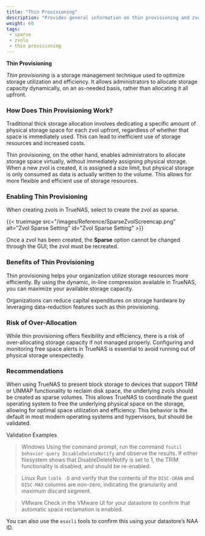 ```yaml
---
title: "Thin Provisioning"
description: "Provides general information on thin provisioning and zvol creation, their uses cases and implementation in TrueNAS."
weight: 60
tags:
 - sparse
 - zvols
 - thin provisioning
---
```


**Thin Provisioning**

_Thin provisioning_ is a storage management technique used to optimize storage utilization and efficiency. It allows administrators to allocate storage capacity dynamically, on an as-needed basis, rather than allocating it all upfront.

### How Does Thin Provisioning Work?

Traditional thick storage allocation involves dedicating a specific amount of physical storage space for each zvol upfront, regardless of whether that space is immediately used. This can lead to inefficient use of storage resources and increased costs.

Thin provisioning, on the other hand, enables administrators to allocate storage space virtually, without immediately assigning physical storage. When a new zvol is created, it is assigned a size limit, but physical storage is only consumed as data is actually written to the volume. This allows for more flexible and efficient use of storage resources.

### Enabling Thin Provisioning

When creating zvols in TrueNAS, select to create the zvol as sparse.

{{< trueimage src="/images/Reference/SparseZvolScreencap.png" alt="Zvol Sparse Setting" id="Zvol Sparse Setting" >}}

Once a zvol has been created, the **Sparse** option cannot be changed through the GUI; the zvol must be recreated.

### Benefits of Thin Provisioning

Thin provisioning helps your organization utilize storage resources more efficiently. By using the dynamic, in-line compression available in TrueNAS, you can maximize your available storage capacity.

Organizations can reduce capital expenditures on storage hardware by leveraging data-reduction features such as thin provisioning.

### Risk of Over-Allocation

While thin provisioning offers flexibility and efficiency, there is a risk of over-allocating storage capacity if not managed properly. Configuring and monitoring free space alerts in TrueNAS is essential to avoid running out of physical storage unexpectedly.

### Recommendations

When using TrueNAS to present block storage to devices that support TRIM or UNMAP functionality to reclaim disk space, the underlying zvols should be created as sparse volumes. This allows TrueNAS to coordinate the guest operating system to free the underlying physical space on the storage, allowing for optimal space utilization and efficiency. This behavior is the default in most modern operating systems and hypervisors, but should be validated.

Validation Examples

> Windows
Using the command prompt, run the command `fsutil behavior query DisableDeleteNotify` and observe the results. If either filesystem shows that DisableDeleteNotify is set to 1, the TRIM functionality is disabled, and should be re-enabled.

> Linux
Run `lsblk -D` and verify that the contents of the `DISC-GRAN` and `DISC-MAX` columns are non-zero, indicating the granularity and maximum discard segment.

> VMware
Check in the VMware UI for your datastore to confirm that automatic space reclamation is enabled.

You can also use the `esxcli` tools to confirm this using your datastore’s NAA ID.